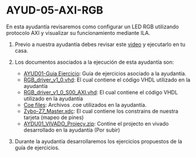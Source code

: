 # AYUD-05-AXI-RGB
En esta ayudantía revisaremos como configurar un LED RGB utilizando protocolo AXI y visualizar su funcionamiento mediante ILA.

1. Previo a nuestra ayudantía debes revisar este [video](https://www.youtube.com/watch?v=6MO-9q7fUwE&list=PLACEUah7BCQvPCO8X1JKmvREXUQkfqjQA&index=7) y ejecutarlo en tu casa.

2. Los documentos asociados a la ejecución de esta ayudantía son:
    * [AYUD01-Guia Ejercicio](https://github.com/IEE2463-SEP/AYUD05-AXI-RGB/blob/main/AYUD05_AXI_RGB.pdf):  Guía de ejercicios asociado a la ayudantía. 
    * [RGB_driver_v1_0.vhd](https://github.com/IEE2463-SEP/AYUD05-AXI-RGB/blob/main/RGB_driver_v1_0.vhd): El cual contiene el código VHDL utilizado en la ayudantía
    * [RGB_driver_v1_0_S00_AXI.vhd](https://github.com/IEE2463-SEP/AYUD05-AXI-RGB/blob/main/RGB_driver_v1_0_S00_AXI.vhd): El cual contiene el código VHDL utilizado en la ayudantía
    * [Coe files](https://github.com/IEE2463-SEP/AYUD05-AXI-RGB/blob/main/Ay5_coe_files.rar):  Archivos .coe utilizados en la ayudantía.    
    * [Zybo-Z7_Master.xdc](https://github.com/IEE2463-SEP/AYUD05-AXI-RGB/blob/main/Zybo-Z7-Master.xdc):  El cual contiene los constrains de nuestra tarjeta (mapeo de pines)    
    * [AYDU01_VIVADO_Projecy.zip]():  Contine el projecto en vivado desarrollado en la ayudantía (Por subir)
   
3. Durante la ayudantía desarrollaremos los ejercicios propuestos de la guía de ejercicios.
